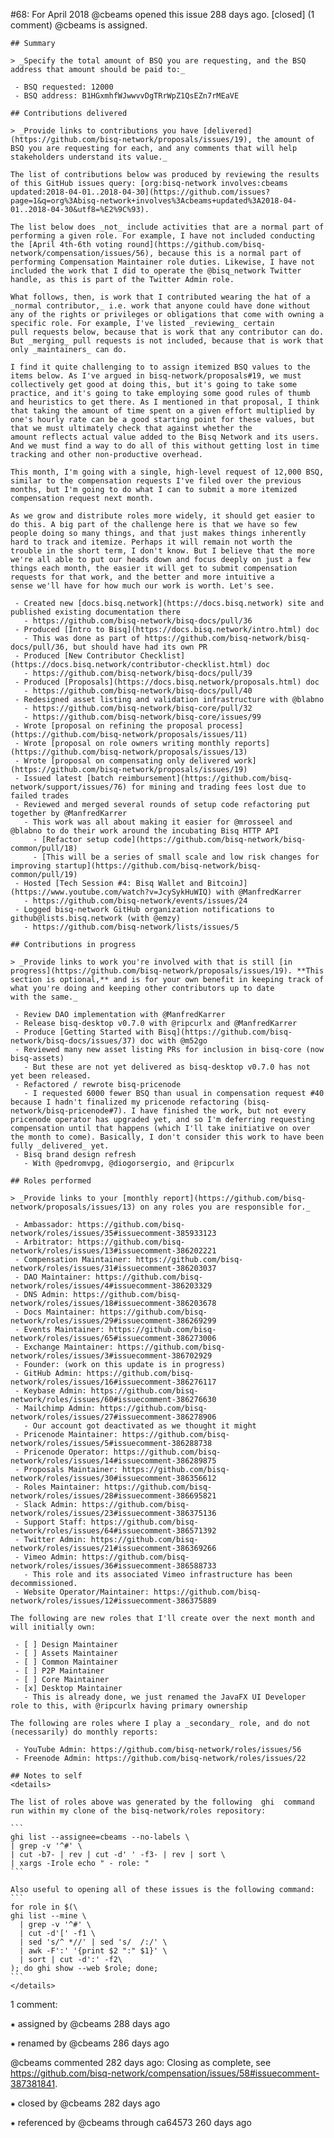 #68: For April 2018
@cbeams opened this issue 288 days ago.  [closed] (1 comment)
@cbeams is assigned. 

    ## Summary
    
    > _Specify the total amount of BSQ you are requesting, and the BSQ address that amount should be paid to:_
    
     - BSQ requested: 12000
     - BSQ address: B1HGxmhfWJwwvvDgTRrWpZ1QsEZn7rMEaVE
    
    ## Contributions delivered
    
    > _Provide links to contributions you have [delivered](https://github.com/bisq-network/proposals/issues/19), the amount of BSQ you are requesting for each, and any comments that will help stakeholders understand its value._
    
    The list of contributions below was produced by reviewing the results of this GitHub issues query: [org:bisq-network involves:cbeams 
    updated:2018-04-01..2018-04-30](https://github.com/issues?page=1&q=org%3Abisq-network+involves%3Acbeams+updated%3A2018-04-01..2018-04-30&utf8=%E2%9C%93).
    
    The list below does _not_ include activities that are a normal part of performing a given role. For example, I have not included conducting the [April 4th-6th voting round](https://github.com/bisq-network/compensation/issues/56), because this is a normal part of 
    performing Compensation Maintainer role duties. Likewise, I have not included the work that I did to operate the @bisq_network Twitter handle, as this is part of the Twitter Admin role.
    
    What follows, then, is work that I contributed wearing the hat of a _normal contributor,_ i.e. work that anyone could have done without any of the rights or privileges or obligations that come with owning a specific role. For example, I've listed _reviewing_ certain 
    pull requests below, because that is work that any contributor can do. But _merging_ pull requests is not included, because that is work that only _maintainers_ can do.
    
    I find it quite challenging to to assign itemized BSQ values to the items below. As I've argued in bisq-network/proposals#19, we must collectively get good at doing this, but it's going to take some practice, and it's going to take employing some good rules of thumb 
    and heuristics to get there. As I mentioned in that proposal, I think that taking the amount of time spent on a given effort multiplied by one's hourly rate can be a good starting point for these values, but that we must ultimately check that against whether the 
    amount reflects actual value added to the Bisq Network and its users. And we must find a way to do all of this without getting lost in time tracking and other non-productive overhead.
    
    This month, I'm going with a single, high-level request of 12,000 BSQ, similar to the compensation requests I've filed over the previous months, but I'm going to do what I can to submit a more itemized compensation request next month.
    
    As we grow and distribute roles more widely, it should get easier to do this. A big part of the challenge here is that we have so few people doing so many things, and that just makes things inherently hard to track and itemize. Perhaps it will remain not worth the 
    trouble in the short term, I don't know. But I believe that the more we're all able to put our heads down and focus deeply on just a few things each month, the easier it will get to submit compensation requests for that work, and the better and more intuitive a 
    sense we'll have for how much our work is worth. Let's see.
    
     - Created new [docs.bisq.network](https://docs.bisq.network) site and published existing documentation there
       - https://github.com/bisq-network/bisq-docs/pull/36
     - Produced [Intro to Bisq](https://docs.bisq.network/intro.html) doc
       - This was done as part of https://github.com/bisq-network/bisq-docs/pull/36, but should have had its own PR
     - Produced [New Contributor Checklist](https://docs.bisq.network/contributor-checklist.html) doc
       - https://github.com/bisq-network/bisq-docs/pull/39
     - Produced [Proposals](https://docs.bisq.network/proposals.html) doc
       - https://github.com/bisq-network/bisq-docs/pull/40
     - Redesigned asset listing and validation infrastructure with @blabno
       - https://github.com/bisq-network/bisq-core/pull/32
       - https://github.com/bisq-network/bisq-core/issues/99
     - Wrote [proposal on refining the proposal process](https://github.com/bisq-network/proposals/issues/11)
     - Wrote [proposal on role owners writing monthly reports](https://github.com/bisq-network/proposals/issues/13)
     - Wrote [proposal on compensating only delivered work](https://github.com/bisq-network/proposals/issues/19)
     - Issued latest [batch reimbursement](https://github.com/bisq-network/support/issues/76) for mining and trading fees lost due to failed trades
     - Reviewed and merged several rounds of setup code refactoring put together by @ManfredKarrer
       - This work was all about making it easier for @mrosseel and @blabno to do their work around the incubating Bisq HTTP API
         - [Refactor setup code](https://github.com/bisq-network/bisq-common/pull/18)
         - [This will be a series of small scale and low risk changes for improving startup](https://github.com/bisq-network/bisq-common/pull/19)
     - Hosted [Tech Session #4: Bisq Wallet and BitcoinJ](https://www.youtube.com/watch?v=JcySykHuWIQ) with @ManfredKarrer
       - https://github.com/bisq-network/events/issues/24
     - Logged bisq-network GitHub organization notifications to github@lists.bisq.network (with @emzy)
       - https://github.com/bisq-network/lists/issues/5
    
    ## Contributions in progress
    
    > _Provide links to work you're involved with that is still [in progress](https://github.com/bisq-network/proposals/issues/19). **This section is optional,** and is for your own benefit in keeping track of what you're doing and keeping other contributors up to date 
    with the same._
    
     - Review DAO implementation with @ManfredKarrer
     - Release bisq-desktop v0.7.0 with @ripcurlx and @ManfredKarrer
     - Produce [Getting Started with Bisq](https://github.com/bisq-network/bisq-docs/issues/37) doc with @m52go
     - Reviewed many new asset listing PRs for inclusion in bisq-core (now bisq-assets)
       - But these are not yet delivered as bisq-desktop v0.7.0 has not yet been released.
     - Refactored / rewrote bisq-pricenode
       - I requested 6000 fewer BSQ than usual in compensation request #40 because I hadn't finalized my pricenode refactoring (bisq-network/bisq-pricenode#7). I have finished the work, but not every pricenode operator has upgraded yet, and so I'm deferring requesting 
    compensation until that happens (which I'll take initiative on over the month to come). Basically, I don't consider this work to have been fully _delivered_ yet.
     - Bisq brand design refresh
       - With @pedromvpg, @diogorsergio, and @ripcurlx
    
    ## Roles performed
    
    > _Provide links to your [monthly report](https://github.com/bisq-network/proposals/issues/13) on any roles you are responsible for._
    
     - Ambassador: https://github.com/bisq-network/roles/issues/35#issuecomment-385933123
     - Arbitrator: https://github.com/bisq-network/roles/issues/13#issuecomment-386202221
     - Compensation Maintainer: https://github.com/bisq-network/roles/issues/31#issuecomment-386203037
     - DAO Maintainer: https://github.com/bisq-network/roles/issues/4#issuecomment-386203329
     - DNS Admin: https://github.com/bisq-network/roles/issues/18#issuecomment-386203678
     - Docs Maintainer: https://github.com/bisq-network/roles/issues/29#issuecomment-386269299
     - Events Maintainer: https://github.com/bisq-network/roles/issues/65#issuecomment-386273006
     - Exchange Maintainer: https://github.com/bisq-network/roles/issues/3#issuecomment-386702929
     - Founder: (work on this update is in progress)
     - GitHub Admin: https://github.com/bisq-network/roles/issues/16#issuecomment-386276117
     - Keybase Admin: https://github.com/bisq-network/roles/issues/60#issuecomment-386276630
     - Mailchimp Admin: https://github.com/bisq-network/roles/issues/27#issuecomment-386278906
       - Our account got deactivated as we thought it might
     - Pricenode Maintainer: https://github.com/bisq-network/roles/issues/5#issuecomment-386288738
     - Pricenode Operator: https://github.com/bisq-network/roles/issues/14#issuecomment-386289875
     - Proposals Maintainer: https://github.com/bisq-network/roles/issues/30#issuecomment-386356612
     - Roles Maintainer: https://github.com/bisq-network/roles/issues/28#issuecomment-386695821
     - Slack Admin: https://github.com/bisq-network/roles/issues/23#issuecomment-386375136
     - Support Staff: https://github.com/bisq-network/roles/issues/64#issuecomment-386571392
     - Twitter Admin: https://github.com/bisq-network/roles/issues/21#issuecomment-386369266
     - Vimeo Admin: https://github.com/bisq-network/roles/issues/36#issuecomment-386588733
       - This role and its associated Vimeo infrastructure has been decommissioned.
     - Website Operator/Maintainer: https://github.com/bisq-network/roles/issues/12#issuecomment-386375889
    
    The following are new roles that I'll create over the next month and will initially own:
    
     - [ ] Design Maintainer
     - [ ] Assets Maintainer
     - [ ] Common Maintainer
     - [ ] P2P Maintainer
     - [ ] Core Maintainer
     - [x] Desktop Maintainer
       - This is already done, we just renamed the JavaFX UI Developer role to this, with @ripcurlx having primary ownership
    
    The following are roles where I play a _secondary_ role, and do not (necessarily) do monthly reports:
    
     - YouTube Admin: https://github.com/bisq-network/roles/issues/56
     - Freenode Admin: https://github.com/bisq-network/roles/issues/22
    
    ## Notes to self
    <details>
    
    The list of roles above was generated by the following  ghi  command run within my clone of the bisq-network/roles repository:
    
    ```
    ghi list --assignee=cbeams --no-labels \
    | grep -v '^#' \
    | cut -b7- | rev | cut -d' ' -f3- | rev | sort \
    | xargs -Irole echo " - role: "
    ```
    
    Also useful to opening all of these issues is the following command:
    ```
    for role in $(\
    ghi list --mine \
      | grep -v '^#' \
      | cut -d'[' -f1 \
      | sed 's/^ *//' | sed 's/  /:/' \
      | awk -F':' '{print $2 ":" $1}' \
      | sort | cut -d':' -f2\
    ); do ghi show --web $role; done;
    ```
    </details>


1 comment:

⁕ assigned by @cbeams 288 days ago

⁕ renamed by @cbeams 286 days ago

@cbeams commented 282 days ago:
    Closing as complete, see https://github.com/bisq-network/compensation/issues/58#issuecomment-387381841.


⁕ closed by @cbeams 282 days ago

⁕ referenced by @cbeams through ca64573 260 days ago

